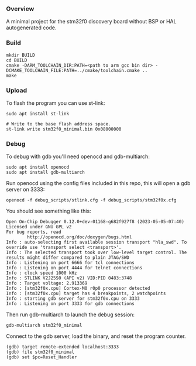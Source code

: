 ### Overview
A minimal project for the stm32f0 discovery board without BSP or HAL autogenerated code. 

### Build
```
mkdir BUILD
cd BUILD
cmake -DARM_TOOLCHAIN_DIR:PATH=<path to arm gcc bin dir> -DCMAKE_TOOLCHAIN_FILE:PATH=../cmake/toolchain.cmake ..
make
```

### Upload
To flash the program you can use st-link:
```
sudo apt install st-link
```
```
# Write to the base flash address space.
st-link write stm32f0_minimal.bin 0x08000000
```

### Debug
To debug with gdb you'll need openocd and gdb-multiarch:
```
sudo apt install openocd
sudo apt install gdb-multiarch
```

Run openocd using the config files included in this repo, this will open a gdb server on 3333:
```
openocd -f debug_scripts/stlink.cfg -f debug_scripts/stm32f0x.cfg 
```

You should see something like this:
```
Open On-Chip Debugger 0.12.0+dev-01168-g682f927f8 (2023-05-05-07:40)
Licensed under GNU GPL v2
For bug reports, read
        http://openocd.org/doc/doxygen/bugs.html
Info : auto-selecting first available session transport "hla_swd". To override use 'transport select <transport>'.
Info : The selected transport took over low-level target control. The results might differ compared to plain JTAG/SWD
Info : Listening on port 6666 for tcl connections
Info : Listening on port 4444 for telnet connections
Info : clock speed 1000 kHz
Info : STLINK V2J25S0 (API v2) VID:PID 0483:3748
Info : Target voltage: 2.913369
Info : [stm32f0x.cpu] Cortex-M0 r0p0 processor detected
Info : [stm32f0x.cpu] target has 4 breakpoints, 2 watchpoints
Info : starting gdb server for stm32f0x.cpu on 3333
Info : Listening on port 3333 for gdb connections
```

Then run gdb-multiarch to launch the debug session:
```
gdb-multiarch stm32f0_minimal
```
Connect to the gdb server, load the binary, and reset the program counter.
```
(gdb) target remote-extended localhost:3333
(gdb) file stm32f0_minimal
(gdb) set $pc=Reset_Handler
```